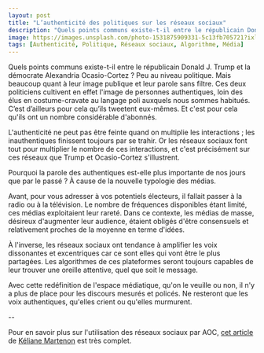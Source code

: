 ```yaml
---
layout: post
title: "L’authenticité des politiques sur les réseaux sociaux"
description: "Quels points communs existe-t-il entre le républicain Donald J. Trump et la démocrate Alexandria Ocasio-Cortez ? Peu au niveau politique. Mais beaucoup quant à leur image publique et leur parole sans filtre."
image: https://images.unsplash.com/photo-1531875909331-5c13fb705721?ixlib=rb-1.2.1&auto=format&fit=crop&w=2100&q=80
tags: [Authenticité, Politique, Réseaux sociaux, Algorithme, Média]
---
```


Quels points communs existe-t-il entre le républicain Donald J. Trump et la démocrate Alexandria Ocasio-Cortez ? Peu au niveau politique. Mais beaucoup quant à leur image publique et leur parole sans filtre. Ces deux politiciens cultivent en effet l'image de personnes authentiques, loin des élus en costume-cravate au langage poli auxquels nous sommes habitués. C’est d’ailleurs pour cela qu’ils tweetent eux-mêmes. Et c'est pour cela qu'ils ont un nombre considérable d'abonnés.

L'authenticité ne peut pas être feinte quand on multiplie les interactions ; les inauthentiques finissent toujours par se trahir. Or les réseaux sociaux font tout pour multiplier le nombre de ces interactions, et c'est précisément sur ces réseaux que Trump et Ocasio-Cortez s'illustrent.

Pourquoi la parole des authentiques est-elle plus importante de nos jours que par le passé ? À cause de la nouvelle typologie des médias.

Avant, pour vous adresser à vos potentiels électeurs, il fallait passer à la radio ou à la télévision. Le nombre de fréquences disponibles étant limité, ces médias exploitaient leur rareté. Dans ce contexte, les médias de masse, désireux d'augmenter leur audience, étaient obligés d'être consensuels et relativement proches de la moyenne en terme d'idées.

À l'inverse, les réseaux sociaux ont tendance à amplifier les voix dissonantes et excentriques car ce sont elles qui vont être le plus partagées. Les algorithmes de ces plateformes seront toujours capables de leur trouver une oreille attentive, quel que soit le message.

Avec cette redéfinition de l'espace médiatique, qu'on le veuille ou non, il n'y a plus de place pour les discours mesurés et policés. Ne resteront que les voix authentiques, qu'elles crient ou qu'elles murmurent.

--

Pour en savoir plus sur l'utilisation des réseaux sociaux par AOC, [cet article](https://medium.com/@Kmartenon/sans-filtre-8ecddc9956b) de [Kéliane Martenon](https://twitter.com/KMartenon) est très complet.
